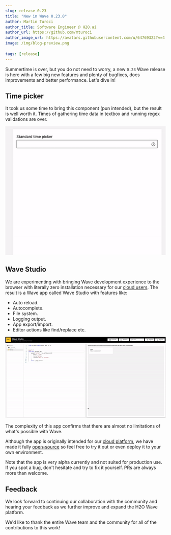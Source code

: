 ```yaml
---
slug: release-0.23
title: "New in Wave 0.23.0"
author: Martin Turoci
author_title: Software Engineer @ H2O.ai
author_url: https://github.com/mturoci
author_image_url: https://avatars.githubusercontent.com/u/64769322?v=4
image: /img/blog-preview.png

tags: [release]
---
```


Summertime is over, but you do not need to worry, a new `0.23` Wave release is here with a few big new features and plenty of bugfixes, docs improvements and better performance. Let's dive in!

<!--truncate-->

## Time picker

It took us some time to bring this component (pun intended), but the result is well worth it. Times of gathering time data in textbox and running regex validations are over.

![time-picker](assets/2022-09-12/time_picker.gif)

## Wave Studio

We are experimenting with bringing Wave development experience to the browser with literally zero installation necessary for our [cloud users](https://h2oai.github.io/h2o-ai-cloud/). The result is a Wave app called Wave Studio with features like:

* Auto reload.
* Autocomplete.
* File system.
* Logging output.
* App export/import.
* Editor actions like find/replace etc.

![wave-studio-gif](assets/2022-09-12/wave_studio.gif)

The complexity of this app confirms that there are almost no limitations of what's possible with Wave.

Although the app is originally intended for our [cloud platform](https://h2oai.github.io/h2o-ai-cloud/), we have made it fully [open-source](https://github.com/h2oai/wave/tree/main/studio) so feel free to try it out or even deploy it to your own environment.

Note that the app is very alpha currently and not suited for production use. If you spot a bug, don't hesitate and try to fix it yourself. PRs are always more than welcome.

## Feedback

We look forward to continuing our collaboration with the community and hearing your feedback as we further improve and expand the H2O Wave platform.

We'd like to thank the entire Wave team and the community for all of the contributions to this work!
